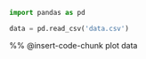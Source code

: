 ```python exec
import pandas as pd

data = pd.read_csv('data.csv')
```

%% @insert-code-chunk plot data
